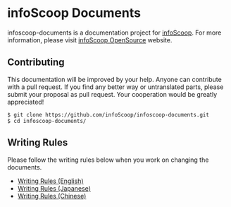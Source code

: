 # infoScoop Documents

infoscoop-documents is a documentation project for [infoScoop][infoscoop-github-project]. For more information, please visit [infoScoop OpenSource][infoscoop-oss-website] website.

## Contributing
This documentation will be improved by your help. Anyone can contribute with a pull request. If you find any better way or untranslated parts, please submit your proposal as pull request. Your cooperation would be greatly appreciated!
```
$ git clone https://github.com/infoScoop/infoscoop-documents.git
$ cd infoscoop-documents/
```

## Writing Rules
Please follow the writing rules below when you work on changing the documents.

* [Writing Rules (English)][writing-rule-en]
* [Writing Rules (Japanese)][writing-rule-ja]
* [Writing Rules (Chinese)][writing-rule-zh]


[infoscoop-github-project]: https://github.com/infoScoop/infoscoop "infoScoop/infoscoop - GitHub"
[infoscoop-oss-website]: http://www.infoscoop.org/ "infoScoop OpenSource website"
[writing-rule-en]: en/writing-rules.md "Writing Rules (English)"
[writing-rule-ja]: ja/writing-rules.md "Writing Rules (Japanese)"
[writing-rule-zh]: zh/writing-rules.md "Writing Rules (Chinese)"
